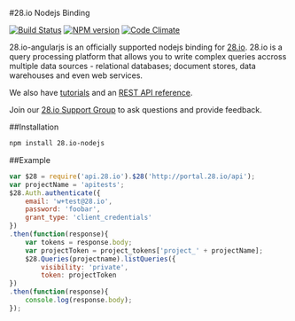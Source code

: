 #28.io Nodejs Binding

[![Build Status](http://img.shields.io/travis/28msec/28.io-nodejs/master.svg?style=flat)](https://travis-ci.org/28msec/28.io-nodejs) [![NPM version](http://img.shields.io/npm/v/28.io-nodejs.svg?style=flat)](http://badge.fury.io/js/28.io-nodejs) [![Code Climate](http://img.shields.io/codeclimate/github/28msec/28.io-nodejs.svg?style=flat)](https://codeclimate.com/github/28msec/28.io-nodejs)

28.io-angularjs is an officially supported nodejs binding
for [28.io](http://28.io).
28.io is a query processing platform that allows you to write complex queries accross multiple data sources - relational databases; document stores, data warehouses and even web services.

We also have [tutorials](http://www.28.io/blog/tags/tutorial) and an
[REST API reference](http://www.28.io/documentation/latest/api).

Join our [28.io Support Group](https://28msec.zendesk.com) to ask questions and provide feedback.

##Installation
```bash
npm install 28.io-nodejs
```

##Example
```javascript
var $28 = require('api.28.io').$28('http://portal.28.io/api');
var projectName = 'apitests';
$28.Auth.authenticate({
    email: 'w+test@28.io',
    password: 'foobar',
    grant_type: 'client_credentials'
})
.then(function(response){
    var tokens = response.body;
    var projectToken = project_tokens['project_' + projectName];
    $28.Queries(projectname).listQueries({
        visibility: 'private',
        token: projectToken
})
.then(function(response){
    console.log(response.body);
});
```
